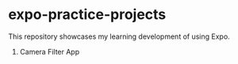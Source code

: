 # expo-practice-projects

This repository showcases my learning development of using Expo.

1. Camera Filter App